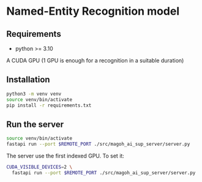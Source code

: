 # Named-Entity Recognition model

## Requirements

- python >= 3.10

A CUDA GPU (1 GPU is enough for a recognition in a suitable duration)

## Installation

```sh
python3 -m venv venv
source venv/bin/activate
pip install -r requirements.txt
```

## Run the server

```sh
source venv/bin/activate
fastapi run --port $REMOTE_PORT ./src/magoh_ai_sup_server/server.py
```

The server use the first indexed GPU. To set it:

```sh
CUDA_VISIBLE_DEVICES=2 \
  fastapi run --port $REMOTE_PORT ./src/magoh_ai_sup_server/server.py
```
